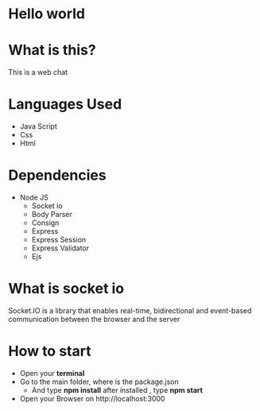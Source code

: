 # Hello world

# What is this?
This is a web chat

# Languages Used

* Java Script
* Css
* Html

# Dependencies

* Node JS
  * Socket io
  * Body Parser
  * Consign
  * Express
  * Express Session
  * Express Validator
  * Ejs

# What is socket io
Socket.IO is a library that enables real-time,
bidirectional and event-based communication between the 
browser and the server


# How to start
* Open your **terminal**
* Go to the main folder, where is the package.json
  * And type **npm install** after installed , type **npm start**
* Open your Browser on http://localhost:3000
